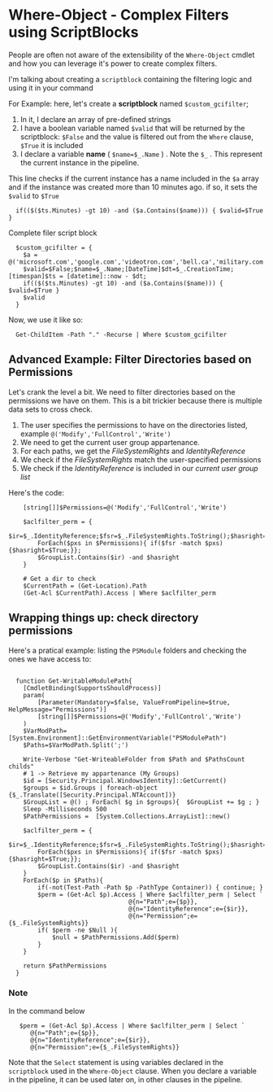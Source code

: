 # Where-Object - Complex Filters using ScriptBlocks

People are often not aware of the extensibility of the ```Where-Object``` cmdlet and how you can leverage it's power to create complex filters.

I'm talking about creating a ```scriptblock``` containing the filtering logic and using it in your command

For Example: here, let's create a **scriptblock** named ```$custom_gcifilter```;
1. In it, I declare an array of pre-defined strings
2. I have a boolean variable named ```$valid``` that will be returned by the scriptblock: ```$False``` and the value is filtered out from the ```Where``` clause, ```$True``` it is included
3. I declare a variable **name** ( ```$name=$_.Name``` ) . Note the ```$_``` . This represent the current instance in the pipeline.

This line checks if the current instance has a name included in the ```$a``` array and if the instance was created more than 10 minutes ago. if so, it sets the ```$valid``` to ```$True```

```
  if(($($ts.Minutes) -gt 10) -and ($a.Contains($name))) { $valid=$True }
```

Complete filer script block

```
  $custom_gcifilter = {
	$a = @('microsoft.com','google.com','videotron.com','bell.ca','military.com','panasonic.com')
    $valid=$False;$name=$_.Name;[DateTime]$dt=$_.CreationTime;[timespan]$ts = [datetime]::now - $dt;
	if(($($ts.Minutes) -gt 10) -and ($a.Contains($name))) { $valid=$True }
    $valid
  }
```

Now, we use it like so:

```
  Get-ChildItem -Path "." -Recurse | Where $custom_gcifilter
```

## Advanced Example: Filter Directories based on Permissions

Let's crank the level a bit. We need to filter directories based on the permissions we have on them. This is a bit trickier because there is multiple data sets to cross check.

1. The user specifies the permissions to have on the directories listed, example ```@('Modify','FullControl','Write')```
2. We need to get the current user group appartenance.
3. For each paths, we get the *FileSystemRights* and *IdentityReference*
4. We check if the *FileSystemRights* match the user-specified permissions
5. We check if the *IdentityReference* is included in our *current user group list*

Here's the code:

```
	[string[]]$Permissions=@('Modify','FullControl','Write')

    $aclfilter_perm = {
        $ir=$_.IdentityReference;$fsr=$_.FileSystemRights.ToString();$hasright=$false;
        ForEach($pxs in $Permissions){ if($fsr -match $pxs){$hasright=$True;}};
        $GroupList.Contains($ir) -and $hasright
    }

	# Get a dir to check
	$CurrentPath = (Get-Location).Path
	(Get-Acl $CurrentPath).Access | Where $aclfilter_perm
```

## Wrapping things up: check directory permissions

Here's a pratical example: listing the ```PSModule``` folders and checking the ones we have access to:


```

  function Get-WritableModulePath{
    [CmdletBinding(SupportsShouldProcess)]
    param(
        [Parameter(Mandatory=$false, ValueFromPipeline=$true, HelpMessage="Permissions")]
        [string[]]$Permissions=@('Modify','FullControl','Write')
    )
    $VarModPath=[System.Environment]::GetEnvironmentVariable("PSModulePath")
    $Paths=$VarModPath.Split(';')

    Write-Verbose "Get-WriteableFolder from $Path and $PathsCount childs"
    # 1 -> Retrieve my appartenance (My Groups)
    $id = [Security.Principal.WindowsIdentity]::GetCurrent()
    $groups = $id.Groups | foreach-object {$_.Translate([Security.Principal.NTAccount])}
    $GroupList = @() ; ForEach( $g in $groups){  $GroupList += $g ; }
    Sleep -Milliseconds 500
    $PathPermissions =  [System.Collections.ArrayList]::new()   

    $aclfilter_perm = {
        $ir=$_.IdentityReference;$fsr=$_.FileSystemRights.ToString();$hasright=$false;
        ForEach($pxs in $Permissions){ if($fsr -match $pxs){$hasright=$True;}};
        $GroupList.Contains($ir) -and $hasright
    }
    ForEach($p in $Paths){
        if(-not(Test-Path -Path $p -PathType Container)) { continue; }
        $perm = (Get-Acl $p).Access | Where $aclfilter_perm | Select `
                                 @{n="Path";e={$p}},
                                 @{n="IdentityReference";e={$ir}},
                                 @{n="Permission";e={$_.FileSystemRights}}
        if( $perm -ne $Null ){
            $null = $PathPermissions.Add($perm)
        }
    }

    return $PathPermissions
  }
```

### Note

In the command below

```
   $perm = (Get-Acl $p).Access | Where $aclfilter_perm | Select `
      @{n="Path";e={$p}},
      @{n="IdentityReference";e={$ir}},
      @{n="Permission";e={$_.FileSystemRights}}
```

Note that the ```Select``` statement is using variables declared in the ```scriptblock``` used in the ```Where-Object``` clause. When you declare a variable in the pipeline, it can be used later on, in other clauses in the pipeline.